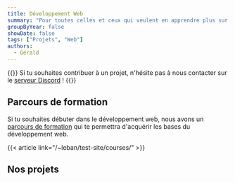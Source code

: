 ```yaml
---
title: Développement Web
summary: "Pour toutes celles et ceux qui veulent en apprendre plus sur le développement web"
groupByYear: false
showDate: false
tags: ["Projets", "Web"]
authors:
  - Gérald
---
```


{{<alert>}}
Si tu souhaites contribuer à un projet, n'hésite pas à nous contacter sur le [serveur Discord](https://discord.gg/6qZ2c7J) !
{{</alert>}}

## Parcours de formation

Si tu souhaites débuter dans le développement web, nous avons un [parcours de formation](/tutoriels/web-dev) qui te permettra d'acquérir les bases du développement web.

{{< article link="/~leban/test-site/courses/" >}}

## Nos projets
